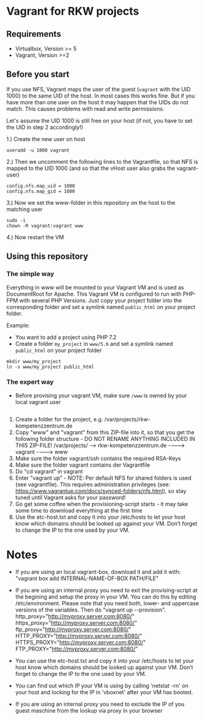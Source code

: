 # Vagrant for RKW projects
## Requirements

- Virtualbox, Version >= 5
- Vagrant, Version >=2

## Before you start
If you use NFS, Vagrant maps the user of the guest (`vagrant` with the UID 1000) to the same UID of the host. 
In most cases this works fine. But if you have more than one user on the host it may happen that the UIDs do not match. 
This causes problems with read and write permissions. 



Let's assume the UID 1000 is still free on your host (if not, you have to set the UID in step 2 accordingly!)

1.) Create the new user on host 
```
useradd -u 1000 vagrant
```

2.) Then we uncomment the following lines to the Vagrantfile, so that NFS is mapped to the UID 1000 
(and so that the vHost user also grabs the vagrant-user) 
```
config.nfs.map_uid = 1000
config.nfs.map_gid = 1000
```
 
3.) Now we set the www-folder in this repository on the host to the matching user 
```
sudo -i
chown -R vagrant:vagrant www
```

4.) Now restart the VM 


## Using this repository

### The simple way
Everything in www will be mounted to your Vagrant VM and is used as DocumentRoot for Apache.
This Vagrant VM is configured to run with PHP-FPM with several PHP Versions. Just copy your project folder into
the corresponding folder and set a symlink named `public_html` on your project folder.

Example:
- You want to add a project using PHP 7.2
- Create a folder `my_project` in `www/5.6` and set a symlink named `public_html` on your project folder
```
mkdir www/my_project
ln -s www/my_project public_html
```

### The expert way


- Before provising your vagrant VM, make sure `/www` is owned by your local vagrant user
```

```

1. Create a folder for the project, e.g. /var/projects/rkw-kompetenzzentrum.de
2. Copy "www" and "vagrant" from this ZIP-file into it, so that you get the following folder structure - DO NOT RENAME ANYTHING INCLUDED IN THIS ZIP-FILE!
  /var/projects/
  --> rkw-kompetenzzentrum.de
  ----> vagrant
  ----> www
3. Make sure the folder vagrant/ssh contains the required RSA-Keys 
4. Make sure the folder vagrant contains der Vagrantfile
5. Do "cd vagrant" in vagrant
6. Enter "vagrant up" - NOTE: Per default NFS for shared folders is used (see vagrantfile). This requires administration privileges (see: https://www.vagrantup.com/docs/synced-folders/nfs.html), so stay tuned until Vagrant asks for your password!
7. Go get some coffee when the provisioning-script starts - it may take some time to download everything at the first time
8. Use the etc-host.txt and copy it into your /etc/hosts to let your host know which domains should be looked up against your VM. Don’t forget to change the IP to the one used by your VM.  

Notes
========
- If you are using an local vagrant-box, download it and add it with: "vagrant box add INTERNAL-NAME-OF-BOX PATH/FILE"
- If you are using an internal proxy you need to exit the provising-script at the begining and setup the proxy in your VM. You can do this by editing /etc/environment.
Please note that you need both, lower- and uppercase versions of the variables. Then do "vagrant up --provision".
	http_proxy="http://myproxy.server.com:8080/"
	https_proxy="http://myproxy.server.com:8080/"
	ftp_proxy="http://myproxy.server.com:8080/"
	HTTP_PROXY="http://myproxy.server.com:8080/"
	HTTPS_PROXY="http://myproxy.server.com:8080/"
	FTP_PROXY="http://myproxy.server.com:8080/"

- You can use the etc-host.txt and copy it into your /etc/hosts to let your host know which domains should be looked up against your VM. Don’t forget to change the IP to the one used by your VM. 
- You can find out which IP your VM is using by calling 'netstat -rn' on your host and locking for the IP in 'vboxnet' after your VM has booted.
- If you are using an internal proxy you need to exclude the IP of you guest maschine from the lookup via proxy in your browser  
  